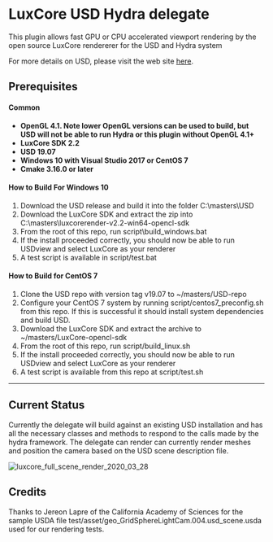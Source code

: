 LuxCore USD Hydra delegate
===========================

This plugin allows fast GPU or CPU accelerated viewport rendering by the open source LuxCore rendererer for the USD and Hydra system

For more details on USD, please visit the web site [here](http://openusd.org).

Prerequisites
-----------------------------

#### Common
* **OpenGL 4.1. Note lower OpenGL versions can be used to build, but USD will not be able to run Hydra or this plugin without OpenGL 4.1+**
* **LuxCore SDK 2.2**
* **USD 19.07**
* **Windows 10 with Visual Studio 2017 or CentOS 7**
* **Cmake 3.16.0 or later**

#### How to Build For Windows 10
1. Download the USD release and build it into the folder C:\masters\USD
2. Download the LuxCore SDK and extract the zip into C:\masters\luxcorerender-v2.2-win64-opencl-sdk
3. From the root of this repo, run script\build_windows.bat
4. If the install proceeded correctly, you should now be able to run USDview and select LuxCore as your renderer
5. A test script is available in script/test.bat

#### How to Build for CentOS 7
1. Clone the USD repo with version tag v19.07 to ~/masters/USD-repo
2. Configure your CentOS 7 system by running script/centos7_preconfig.sh from this repo. If this is successful it should install system dependencies and build USD.
3. Download the LuxCore SDK and extract the archive to ~/masters/LuxCore-opencl-sdk
4. From the root of this repo, run script/build_linux.sh
5. If the install proceeded correctly, you should now be able to run USDview and select LuxCore as your renderer
6. A test script is available from this repo at script/test.sh
----
## Current Status
Currently the delegate will build against an existing USD installation and has all the necessary classes and methods to respond to the calls made by the hydra framework.  The delegate can render can currently render meshes and position the camera based on the USD scene description file.

![luxcore_full_scene_render_2020_03_28](https://user-images.githubusercontent.com/14242682/77840438-51a58580-713c-11ea-8ecb-f6c73dca8854.png)

## Credits
Thanks to Jereon Lapre of the California Academy of Sciences for the sample USDA file test/asset/geo_GridSphereLightCam.004.usd_scene.usda used for our rendering tests.
